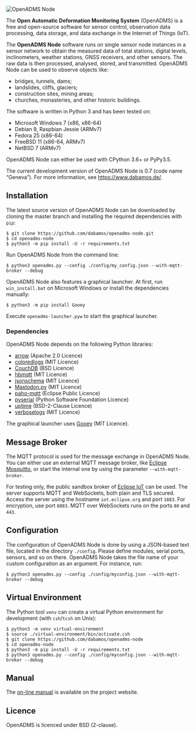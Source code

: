 ![OpenADMS Node](https://www.dabamos.de/github/openadms.png)

The **Open Automatic Deformation Monitoring System** (OpenADMS) is a free and
open-source software for sensor control, observation data processing, data
storage, and data exchange in the Internet of Things (IoT).

The **OpenADMS Node** software runs on single sensor node instances in a sensor
network to obtain the measured data of total stations, digital levels,
inclinometers, weather stations, GNSS receivers, and other sensors.  The raw
data is then processed, analysed, stored, and transmitted.  OpenADMS Node can be
used to observe objects like:

* bridges, tunnels, dams;
* landslides, cliffs, glaciers;
* construction sites, mining areas;
* churches, monasteries, and other historic buildings.

The software is written in Python 3 and has been tested on:

* Microsoft Windows 7 (x86, x86-64)
* Debian 9, Raspbian Jessie (ARMv7)
* Fedora 25 (x86-64)
* FreeBSD 11 (x86-64, ARMv7)
* NetBSD 7 (ARMv7)

OpenADMS Node can either be used with CPython 3.6+ or PyPy3.5.

The current development version of OpenADMS Node is 0.7 (code name “Geneva”).
For more information, see https://www.dabamos.de/.

## Installation
The latest source version of OpenADMS Node can be downloaded by cloning the
master branch and installing the required dependencies with `pip`:
```
$ git clone https://github.com/dabamos/openadms-node.git
$ cd openadms-node
$ python3 -m pip install -U -r requirements.txt
```
Run OpenADMS Node from the command line:
```
$ python3 openadms.py --config ./config/my_config.json --with-mqtt-broker --debug
```
OpenADMS Node also features a graphical launcher. At first, run
`win_install.bat` on Microsoft Windows or install the dependencies manually:
```
$ python3 -m pip install Gooey
```
Execute `openadms-launcher.pyw` to start the graphical launcher.

### Dependencies
OpenADMS Node depends on the following Python libraries:

* [arrow](https://pypi.python.org/pypi/arrow) (Apache 2.0 Licence)
* [coloredlogs](https://pypi.python.org/pypi/coloredlogs) (MIT Licence)
* [CouchDB](https://pypi.python.org/pypi/CouchDB) (BSD Licence)
* [hbmqtt](https://pypi.python.org/pypi/hbmqtt) (MIT Licence)
* [jsonschema](https://pypi.python.org/pypi/jsonschema) (MIT Licence)
* [Mastodon.py](https://pypi.python.org/pypi/Mastodon.py) (MIT Licence)
* [paho-mqtt](https://pypi.python.org/pypi/paho-mqtt) (Eclipse Public Licence)
* [pyserial](https://pypi.python.org/pypi/pyserial) (Python Software Foundation Licence)
* [uptime](https://pypi.python.org/pypi/uptime) (BSD-2-Clause Licence)
* [verboselogs](https://pypi.python.org/pypi/verboselogs) (MIT Licence)

The graphical launcher uses [Gooey](https://pypi.python.org/pypi/Gooey) (MIT
Licence).

## Message Broker
The MQTT protocol is used for the message exchange in OpenADMS Node. You can
either use an external MQTT message broker, like
[Eclipse Mosquitto](https://mosquitto.org/), or start the internal one by using
the parameter `--with-mqtt-broker`.

For testing only, the public sandbox broker of
[Eclipse IoT](https://iot.eclipse.org/getting-started) can be used. The server
supports MQTT and WebSockets, both plain and TLS secured. Access the server
using the hostname `iot.eclipse.org` and port `1883`. For encryption, use port
`8883`. MQTT over WebSockets runs on the ports `80` and `443`.

## Configuration
The configuration of OpenADMS Node is done by using a JSON-based text file,
located in the directory `./config`. Please define modules, serial ports,
sensors, and so on there. OpenADMS Node takes the file name of your custom
configuration as an argument. For instance, run:
```
$ python3 openadms.py --config ./config/myconfig.json --with-mqtt-broker --debug
```

## Virtual Environment
The Python tool `venv` can create a virtual Python environment for development
(with `csh`/`tcsh` on Unix):
```
$ python3 -m venv virtual-environment
$ source ./virtual-environment/bin/activate.csh
$ git clone https://github.com/dabamos/openadms-node
$ cd openadms-node
$ python3 -m pip install -U -r requirements.txt
$ python3 openadms.py --config ./config/myconfig.json --with-mqtt-broker --debug
```

## Manual
The [on-line manual](https://www.dabamos.de/manual/index.html) is available on
the project website.

## Licence
OpenADMS is licenced under BSD (2-clause).
